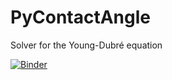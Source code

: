 # PyContactAngle
Solver for the Young-Dubré equation

[![Binder](https://mybinder.org/badge_logo.svg)](https://mybinder.org/v2/gh/Beramos/PyContactAngle/HEAD?filepath=young-dupre.ipynb)
